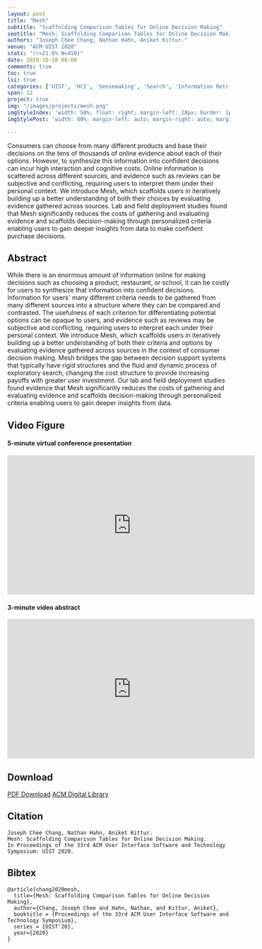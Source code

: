 ```yaml
---
layout: post
title: "Mesh"
subtitle: "Scaffolding Comparison Tables for Online Decision Making"
seotitle: "Mesh: Scaffolding Comparison Tables for Online Decision Making"
authors: "Joseph Chee Chang, Nathan Hahn, Aniket Kittur."
venue: "ACM UIST 2020"
stats: "(r=21.6% N=450)"
date: 2020-10-20 08:00
comments: true
toc: true
lsi: true
categories: ['UIST', 'HCI', 'Sensemaking', 'Search', 'Information Retrieval', 'Interaction']
span: 12
project: true
img: "/images/projects/mesh.png"
imgStyleIndex: 'width: 50%; float: right; margin-left: 28px; border: 1px solid lightgray;'
imgStylePost: 'width: 80%; margin-left: auto; margin-right: auto; margin-top: 28px; border: 1px solid lightgray;'

---
```


Consumers can choose from many different products and base their decisions on
the tens of thousands of online evidence about each of their options.  However,
to synthesize this information into confident decisions can incur high
interaction and cognitive costs. Online information is scattered across
different sources, and evidence such as reviews can be subjective and
conflicting, requiring users to interpret them under their personal context. We
introduce Mesh, which scaffolds users in iteratively building up a better
understanding of both their choices by evaluating evidence gathered across
sources. Lab and field deployment studies found that Mesh significantly reduces
the costs of gathering and evaluating evidence and scaffolds decision-making
through personalized criteria enabling users to gain deeper insights from data
to make confident purchase decisions.



<!--more-->

Abstract
----------------------
While there is an enormous amount of information online for making decisions
such as choosing a product, restaurant, or school, it can be costly for users
to synthesize that information into confident decisions. Information for users'
many different criteria needs to be gathered from many different sources into a
structure where they can be compared and contrasted. The usefulness of each
criterion for differentiating potential options can be opaque to users, and
evidence such as reviews may be subjective and conflicting, requiring users to
interpret each under their personal context. We introduce Mesh, which
scaffolds users in iteratively building up a better understanding of both their
criteria and options by evaluating evidence gathered across sources in the
context of consumer decision making. Mesh bridges the gap between decision
support systems that typically have rigid structures and the fluid and dynamic
process of exploratory search, changing the cost structure to provide
increasing payoffs with greater user investment. Our lab and field deployment
studies found evidence that Mesh significantly reduces the costs of
gathering and evaluating evidence and scaffolds decision-making through
personalized criteria enabling users to gain deeper insights from data.


Video Figure
----------------------
#### 5-minute virtual conference presentation
<iframe width="560" height="315" src="https://www.youtube.com/embed/LNASh9rq9-I?rel=0" frameborder="0" allowfullscreen></iframe>

#### 3-minute video abstract
<iframe width="560" height="315" src="https://www.youtube.com/embed/NqriHlTfVhU?rel=0" frameborder="0" allowfullscreen></iframe>


Download
----------------------
<a class="btn btn-default" href="/images/papers/mesh.pdf" target='_blank' onclick="_gaq.push(['_trackEvent', 'Paper', 'Mesh', 'PDF']);" role="button">PDF Download</a>
<a class="btn btn-default" href="https://dl.acm.org/doi/10.1145/3379337.3415865" target='_blank' onclick="_gaq.push(['_trackEvent', 'Paper', 'Mesh', 'ACM']);"  role="button">ACM Digital Library</a>


Citation
----------------------
```
Joseph Chee Chang, Nathan Hahn, Aniket Kittur.
Mesh: Scaffolding Comparison Tables for Online Decision Making.
In Proceedings of the 33rd ACM User Interface Software and Technology Symposium: UIST 2020.
```

Bibtex
----------------------
```
@article{chang2020mesh,
  title={Mesh: Scaffolding Comparison Tables for Online Decision Making},
  author={Chang, Joseph Chee and Hahn, Nathan, and Kittur, Aniket},
  booktitle = {Proceedings of the 33rd ACM User Interface Software and Technology Symposium},
  series = {UIST'20},
  year={2020}
}
```
